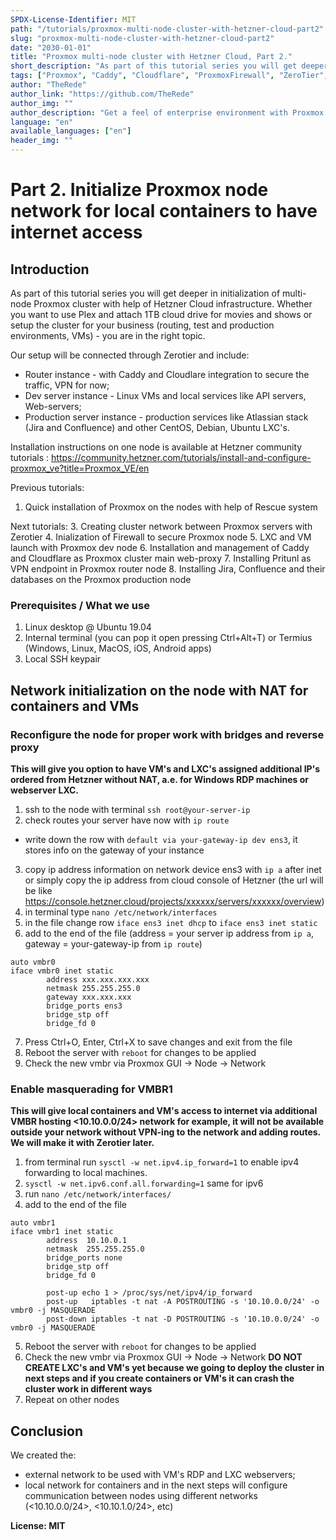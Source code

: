 ```yaml
---
SPDX-License-Identifier: MIT
path: "/tutorials/proxmox-multi-node-cluster-with-hetzner-cloud-part2"
slug: "proxmox-multi-node-cluster-with-hetzner-cloud-part2"
date: "2030-01-01"
title: "Proxmox multi-node cluster with Hetzner Cloud, Part 2."
short_description: "As part of this tutorial series you will get deeper in initialization of multi-node Proxmox cluster with help of Hetzner Cloud infrastructure. Whether you want to use Plex and attach 1TB cloud drive for movies and shows or setup the cluster for your business (routing, test and production environments, VMs) - you are in the right topic."
tags: ["Proxmox", "Caddy", "Cloudflare", "ProxmoxFirewall", "ZeroTier", "AtlassianJira", "AtlassianConfluence", "Pritunl", "VPN"]
author: "TheRede"
author_link: "https://github.com/TheRede"
author_img: ""
author_description: "Get a feel of enterprise environment with Proxmox Cluster delpoyed in the cloud in a couple hours!"
language: "en"
available_languages: ["en"]
header_img: ""
---
```

# Part 2. Initialize Proxmox node network for local containers to have internet access 
## Introduction
As part of this tutorial series you will get deeper in initialization of multi-node Proxmox cluster with help of Hetzner Cloud infrastructure. Whether you want to use Plex and attach 1TB cloud drive for movies and shows or setup the cluster for your business (routing, test and production environments, VMs) - you are in the right topic.

Our setup will be connected through Zerotier and include:
- Router instance - with Caddy and Cloudlare integration to secure the traffic, VPN for now;
- Dev server instance - Linux VMs and local services like API servers, Web-servers;
- Production server instance  - production services like Atlassian stack (Jira and Confluence) and other CentOS, Debian, Ubuntu LXC's.

Installation instructions on one node is available at Hetzner community tutorials :
https://community.hetzner.com/tutorials/install-and-configure-proxmox_ve?title=Proxmox_VE/en

Previous tutorials:
1. Quick installation of Proxmox on the nodes with help of Rescue system

Next tutorials:
3. Creating cluster network between Proxmox servers with Zerotier
4. Inialization of Firewall to secure Proxmox node
5. LXC and VM launch with Proxmox dev node
6. Installation and management of Caddy and Cloudflare as Proxmox cluster main web-proxy
7. Installing Pritunl as VPN endpoint in Proxmox router node
8. Installing Jira, Confluence and their databases on the Proxmox production node

### Prerequisites / What we use
1. Linux desktop @ Ubuntu 19.04
2. Internal terminal (you can pop it open pressing Ctrl+Alt+T) or Termius (Windows, Linux, MacOS, iOS, Android apps)
3. Local SSH keypair

## Network initialization on the node with NAT for containers and VMs
### Reconfigure the node for proper work with bridges and reverse proxy
**This will give you option to have VM's and LXC's assigned additional IP's ordered from Hetzner without NAT, a.e. for Windows RDP machines or webserver LXC.**
1. ssh to the node with terminal `ssh root@your-server-ip`
2. check routes your server have now with `ip route`
 - write down the row with `default via your-gateway-ip dev ens3`, it stores info on the gateway of your instance
3. copy ip address information on network device ens3 with `ip a` after inet or simply copy the ip address from cloud console of Hetzner (the url will be like https://console.hetzner.cloud/projects/xxxxxx/servers/xxxxxx/overview)
4. in terminal type `nano /etc/network/interfaces`
5. in the file change row `iface ens3 inet dhcp` to `iface ens3 inet static`
6. add to the end of the file (address = your server ip address from `ip a`, gateway = your-gateway-ip from `ip route`)
```
auto vmbr0
iface vmbr0 inet static
        address xxx.xxx.xxx.xxx
        netmask 255.255.255.0
        gateway xxx.xxx.xxx
        bridge_ports ens3
        bridge_stp off
        bridge_fd 0
``` 
7. Press Ctrl+O, Enter, Ctrl+X to save changes and exit from the file
8. Reboot the server with `reboot` for changes to be applied
9. Check the new vmbr via Proxmox GUI -> Node -> Network
### Enable masquerading for VMBR1 
**This will give local containers and VM's access to internet via additional VMBR hosting <10.10.0.0/24> network for example, it will not be available outside your network without VPN-ing to the network and adding routes. We will make it with Zerotier later.**
1. from terminal run `sysctl -w net.ipv4.ip_forward=1` to enable ipv4 forwarding to local machines.
2. `sysctl -w net.ipv6.conf.all.forwarding=1` same for ipv6
3. run `nano /etc/network/interfaces/`
4. add to the end of the file
```
auto vmbr1
iface vmbr1 inet static
        address  10.10.0.1
        netmask  255.255.255.0
        bridge_ports none
        bridge_stp off
        bridge_fd 0

        post-up echo 1 > /proc/sys/net/ipv4/ip_forward
        post-up   iptables -t nat -A POSTROUTING -s '10.10.0.0/24' -o vmbr0 -j MASQUERADE
        post-down iptables -t nat -D POSTROUTING -s '10.10.0.0/24' -o vmbr0 -j MASQUERADE
```
5. Reboot the server with `reboot` for changes to be applied
6. Check the new vmbr via Proxmox GUI -> Node -> Network
**DO NOT CREATE LXC's and VM's yet because we going to deploy the cluster in next steps and if you create containers or VM's it can crash the cluster work in different ways**
7. Repeat on other nodes

## Conclusion
We created the:
- external network to be used with VM's RDP and LXC webservers;
- local network for containers and in the next steps will configure communication between nodes using different networks (<10.10.0.0/24>, <10.10.1.0/24>, etc)

**License: MIT**
